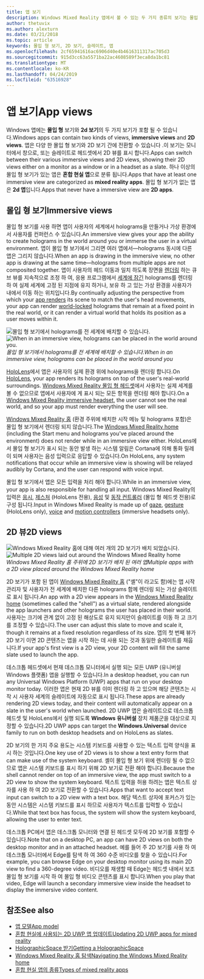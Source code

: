```yaml
---
title: 앱 보기
description: Windows Mixed Reality 앱에서 볼 수 있는 두 가지 종류의 보기는 몰입 형 뷰와 2D 뷰입니다.
author: thetuvix
ms.author: alexturn
ms.date: 03/21/2018
ms.topic: article
keywords: 몰입 형 보기, 2D 보기, 슬레이트, 앱
ms.openlocfilehash: 2cf65941616ac6906d40e4b4616311317ac705d3
ms.sourcegitcommit: 915d3cc63a5571ba22ac4608589f3eca8da1bc81
ms.translationtype: MT
ms.contentlocale: ko-KR
ms.lasthandoff: 04/24/2019
ms.locfileid: "63516928"
---
```

# <a name="app-views"></a><span data-ttu-id="01136-104">앱 보기</span><span class="sxs-lookup"><span data-stu-id="01136-104">App views</span></span>

<span data-ttu-id="01136-105">Windows 앱에는 **몰입 형** 보기와 **2d 보기**의 두 가지 보기가 포함 될 수 있습니다.</span><span class="sxs-lookup"><span data-stu-id="01136-105">Windows apps can contain two kinds of views, **immersive views** and **2D views**.</span></span> <span data-ttu-id="01136-106">앱은 다양 한 몰입 형 보기와 2D 보기 간에 전환할 수 있습니다 .이 보기는 모니터에서 창으로, 또는 슬레이트로 헤드셋에서 2D 뷰를 표시 합니다.</span><span class="sxs-lookup"><span data-stu-id="01136-106">Apps can switch between their various immersive views and 2D views, showing their 2D views either on a monitor as a window or in a headset as a slate.</span></span> <span data-ttu-id="01136-107">하나 이상의 몰입 형 보기가 있는 앱은 **혼합 현실 앱**으로 분류 됩니다.</span><span class="sxs-lookup"><span data-stu-id="01136-107">Apps that have at least one immersive view are categorized as **mixed reality apps**.</span></span> <span data-ttu-id="01136-108">몰입 형 보기가 없는 앱은 **2d 앱**입니다.</span><span class="sxs-lookup"><span data-stu-id="01136-108">Apps that never have a immersive view are **2D apps**.</span></span>

## <a name="immersive-views"></a><span data-ttu-id="01136-109">몰입 형 보기</span><span class="sxs-lookup"><span data-stu-id="01136-109">Immersive views</span></span>

<span data-ttu-id="01136-110">몰입 형 보기를 사용 하면 앱이 사용자의 세계에서 holograms을 만들거나 가상 환경에서 사용자를 컨퍼런스 수 있습니다.</span><span class="sxs-lookup"><span data-stu-id="01136-110">An immersive view gives your app the ability to create holograms in the world around you or immerse the user in a virtual environment.</span></span> <span data-ttu-id="01136-111">앱이 몰입 형 보기에서 그리면 여러 앱에서&mdash;holograms 동시에 다른 앱은 그리지 않습니다.</span><span class="sxs-lookup"><span data-stu-id="01136-111">When an app is drawing in the immersive view, no other app is drawing at the same time&mdash;holograms from multiple apps are not composited together.</span></span> <span data-ttu-id="01136-112">앱이 사용자의 헤드 이동과 일치 하도록 장면을 [렌더링](rendering.md) 하는 큐브 뷰를 지속적으로 조정 하 여, 응용 프로그램에서 [세계에 잠긴](coordinate-systems.md) holograms를 렌더링 하 여 실제 세계에 고정 된 지점에 유지 하거나, 보유 하 고 있는 가상 환경을 사용자가 내에서 이동 하는 위치입니다.</span><span class="sxs-lookup"><span data-stu-id="01136-112">By continually adjusting the perspective from which your [app renders](rendering.md) its scene to match the user's head movements, your app can render [world-locked](coordinate-systems.md) holograms that remain at a fixed point in the real world, or it can render a virtual world that holds its position as a user moves within it.</span></span>

<span data-ttu-id="01136-113">![몰입 형 보기에서 holograms를 전 세계에 배치할 수 있습니다.](images/designoverview.jpg)</span><span class="sxs-lookup"><span data-stu-id="01136-113">![When in an immersive view, holograms can be placed in the world around you.](images/designoverview.jpg)</span></span><br>
<span data-ttu-id="01136-114">*몰입 형 보기에서 holograms를 전 세계에 배치할 수 있습니다.*</span><span class="sxs-lookup"><span data-stu-id="01136-114">*When in an immersive view, holograms can be placed in the world around you*</span></span>

<span data-ttu-id="01136-115">[HoloLens](hololens-hardware-details.md)에서 앱은 사용자의 실제 환경 위에 holograms을 렌더링 합니다.</span><span class="sxs-lookup"><span data-stu-id="01136-115">On [HoloLens](hololens-hardware-details.md), your app renders its holograms on top of the user's real-world surroundings.</span></span> <span data-ttu-id="01136-116">[Windows Mixed Reality 몰입 형 헤드셋](immersive-headset-hardware-details.md)에서 사용자는 실제 세계를 볼 수 없으므로 앱에서 사용자에 게 표시 되는 모든 항목을 렌더링 해야 합니다.</span><span class="sxs-lookup"><span data-stu-id="01136-116">On a [Windows Mixed Reality immersive headset](immersive-headset-hardware-details.md), the user cannot see the real world, and so your app must render everything the user will see.</span></span>

<span data-ttu-id="01136-117">[Windows Mixed Reality 홈](navigating-the-windows-mixed-reality-home.md) (환경 주위에 배치한 시작 메뉴 및 holograms 포함)은 몰입 형 보기에서 렌더링 되지 않습니다.</span><span class="sxs-lookup"><span data-stu-id="01136-117">The [Windows Mixed Reality home](navigating-the-windows-mixed-reality-home.md) (including the Start menu and holograms you've placed around the environment) does not render while in an immersive view either.</span></span> <span data-ttu-id="01136-118">HoloLens에서 몰입 형 보기가 표시 되는 동안 발생 하는 시스템 알림은 Cortana에 의해 통화 릴레이 되며 사용자는 음성 입력으로 응답할 수 있습니다.</span><span class="sxs-lookup"><span data-stu-id="01136-118">On HoloLens, any system notifications that occur while an immersive view is showing will be relayed audibly by Cortana, and the user can respond with voice input.</span></span>

<span data-ttu-id="01136-119">몰입 형 보기에서 앱은 모든 입력을 처리 해야 합니다.</span><span class="sxs-lookup"><span data-stu-id="01136-119">While in an immersive view, your app is also responsible for handling all input.</span></span> <span data-ttu-id="01136-120">Windows Mixed Reality의 입력은 [응시](gaze.md), [제스처](gestures.md) (HoloLens 전용), [음성](voice-input.md) 및 [동작 컨트롤러](motion-controllers.md) (몰입 형 헤드셋 전용)로 구성 됩니다.</span><span class="sxs-lookup"><span data-stu-id="01136-120">Input in Windows Mixed Reality is made up of [gaze](gaze.md), [gesture](gestures.md) (HoloLens only), [voice](voice-input.md) and [motion controllers](motion-controllers.md) (immersive headsets only).</span></span>

## <a name="2d-views"></a><span data-ttu-id="01136-121">2D 뷰</span><span class="sxs-lookup"><span data-stu-id="01136-121">2D views</span></span>

<span data-ttu-id="01136-122">![Windows Mixed Reality 홈에 대해 여러 개의 2D 보기가 배치 되었습니다.](images/teleportation-640px.png)</span><span class="sxs-lookup"><span data-stu-id="01136-122">![Multiple 2D views laid out around the Windows Mixed Reality home](images/teleportation-640px.png)</span></span><br>
<span data-ttu-id="01136-123">*Windows Mixed Reality 홈 주위에 2D 보기가 배치 된 여러 앱*</span><span class="sxs-lookup"><span data-stu-id="01136-123">*Multiple apps with a 2D view placed around the Windows Mixed Reality home*</span></span>

<span data-ttu-id="01136-124">2D 보기가 포함 된 앱이 [Windows Mixed Reality 홈](navigating-the-windows-mixed-reality-home.md) ("셸"이 라고도 함)에는 앱 시작 관리자 및 사용자가 전 세계에 배치한 다른 holograms 함께 렌더링 되는 가상 슬레이트로 표시 됩니다.</span><span class="sxs-lookup"><span data-stu-id="01136-124">An app with a 2D view appears in the [Windows Mixed Reality home](navigating-the-windows-mixed-reality-home.md) (sometimes called the "shell") as a virtual slate, rendered alongside the app launchers and other holograms the user has placed in their world.</span></span> <span data-ttu-id="01136-125">사용자는 크기에 관계 없이 고정 된 해상도로 유지 되지만이 슬레이트를 이동 하 고 크기를 조정할 수 있습니다.</span><span class="sxs-lookup"><span data-stu-id="01136-125">The user can adjust this slate to move and scale it, though it remains at a fixed resolution regardless of its size.</span></span> <span data-ttu-id="01136-126">앱의 첫 번째 뷰가 2D 보기 이면 2D 콘텐츠는 앱을 시작 하는 데 사용 되는 것과 동일한 슬레이트를 채웁니다.</span><span class="sxs-lookup"><span data-stu-id="01136-126">If your app's first view is a 2D view, your 2D content will fill the same slate used to launch the app.</span></span>

<span data-ttu-id="01136-127">데스크톱 헤드셋에서 현재 데스크톱 모니터에서 실행 되는 모든 UWP (유니버설 Windows 플랫폼) 앱을 실행할 수 있습니다.</span><span class="sxs-lookup"><span data-stu-id="01136-127">In a desktop headset, you can run any Universal Windows Platform (UWP) apps that run on your desktop monitor today.</span></span> <span data-ttu-id="01136-128">이러한 앱은 현재 2D 뷰를 이미 렌더링 하 고 있으며 해당 콘텐츠는 시작 시 사용자 세계의 슬레이트에 자동으로 표시 됩니다.</span><span class="sxs-lookup"><span data-stu-id="01136-128">These apps are already rendering 2D views today, and their content will automatically appear on a slate in the user's world when launched.</span></span> <span data-ttu-id="01136-129">2D UWP 앱은 슬레이트으로 데스크톱 헤드셋 및 HoloLens에서 실행 되도록 **Windows 유니버설** 장치 제품군을 대상으로 지정할 수 있습니다.</span><span class="sxs-lookup"><span data-stu-id="01136-129">2D UWP apps can target the **Windows.Universal** device family to run on both desktop headsets and on HoloLens as slates.</span></span>

<span data-ttu-id="01136-130">2D 보기의 한 가지 주요 용도는 시스템 키보드를 사용할 수 있는 텍스트 입력 양식을 표시 하는 것입니다.</span><span class="sxs-lookup"><span data-stu-id="01136-130">One key use of 2D views is to show a text entry form that can make use of the system keyboard.</span></span> <span data-ttu-id="01136-131">셸이 몰입 형 보기 위에 렌더링 될 수 없으므로 앱은 시스템 키보드를 표시 하기 위해 2D 보기로 전환 해야 합니다.</span><span class="sxs-lookup"><span data-stu-id="01136-131">Because the shell cannot render on top of an immersive view, the app must switch to a 2D view to show the system keyboard.</span></span> <span data-ttu-id="01136-132">텍스트 입력을 허용 하려는 앱은 텍스트 상자를 사용 하 여 2D 보기로 전환할 수 있습니다.</span><span class="sxs-lookup"><span data-stu-id="01136-132">Apps that want to accept text input can switch to a 2D view with a text box.</span></span> <span data-ttu-id="01136-133">해당 텍스트 상자에 포커스가 있는 동안 시스템은 시스템 키보드를 표시 하므로 사용자가 텍스트를 입력할 수 있습니다.</span><span class="sxs-lookup"><span data-stu-id="01136-133">While that text box has focus, the system will show the system keyboard, allowing the user to enter text.</span></span>

<span data-ttu-id="01136-134">데스크톱 PC에서 앱은 데스크톱 모니터와 연결 된 헤드셋 모두에 2D 보기를 포함할 수 있습니다.</span><span class="sxs-lookup"><span data-stu-id="01136-134">Note that on a desktop PC, an app can have 2D views on both the desktop monitor and in an attached headset.</span></span> <span data-ttu-id="01136-135">예를 들어 주 2D 보기를 사용 하 여 데스크톱 모니터에서 Edge를 탐색 하 여 360 수준 비디오를 찾을 수 있습니다.</span><span class="sxs-lookup"><span data-stu-id="01136-135">For example, you can browse Edge on your desktop monitor using its main 2D view to find a 360-degree video.</span></span> <span data-ttu-id="01136-136">비디오를 재생할 때 Edge는 헤드셋 내에서 보조 몰입 형 보기를 시작 하 여 몰입 형 비디오 콘텐츠를 표시 합니다.</span><span class="sxs-lookup"><span data-stu-id="01136-136">When you play that video, Edge will launch a secondary immersive view inside the headset to display the immersive video content.</span></span>

## <a name="see-also"></a><span data-ttu-id="01136-137">참조</span><span class="sxs-lookup"><span data-stu-id="01136-137">See also</span></span>

* [<span data-ttu-id="01136-138">앱 모델</span><span class="sxs-lookup"><span data-stu-id="01136-138">App model</span></span>](app-model.md)
* [<span data-ttu-id="01136-139">혼합 현실에 사용되는 2D UWP 앱 업데이트</span><span class="sxs-lookup"><span data-stu-id="01136-139">Updating 2D UWP apps for mixed reality</span></span>](building-2d-apps.md)
* [<span data-ttu-id="01136-140">HolographicSpace 받기</span><span class="sxs-lookup"><span data-stu-id="01136-140">Getting a HolographicSpace</span></span>](getting-a-holographicspace.md)
* [<span data-ttu-id="01136-141">Windows Mixed Reality 홈 탐색</span><span class="sxs-lookup"><span data-stu-id="01136-141">Navigating the Windows Mixed Reality home</span></span>](navigating-the-windows-mixed-reality-home.md)
* [<span data-ttu-id="01136-142">혼합 현실 앱의 종류</span><span class="sxs-lookup"><span data-stu-id="01136-142">Types of mixed reality apps</span></span>](types-of-mixed-reality-apps.md)
